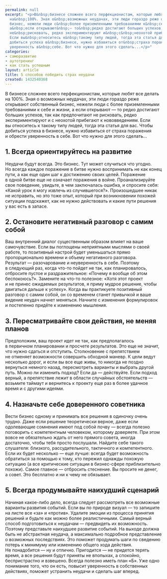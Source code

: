 ```yaml
---
permalink: null
excerpt: "<p>В&nbsp;бизнесе сложнее всего перфекционистам, которые любят все делать
  на&nbsp;100%. Зная о&nbsp;возможных неудачах, эти люди гораздо реже открывают собственный
  бизнес, нежели люди с&nbsp;более приземленными требованиями к&nbsp;себе и&nbsp;жизни,
  а&nbsp;если открывают&nbsp;— то&nbsp;редко достигают больших успехов, так как предпочитают
  не&nbsp;рисковать, редко экспериментируют и&nbsp;с&nbsp;неохотой прибегают к&nbsp;нововведениям.
  Если вы&nbsp;относитесь к&nbsp;такому типу людей, тогда эта статья для вас. Чтобы
  добиться успеха в&nbsp;бизнесе, нужно избавиться от&nbsp;страха поражения и&nbsp;обрести
  уверенность в&nbsp;себе. Вот что нужно для этого сделать...</p>"
categories:
- саморазвитие
- аутотренинг
- как стать успешным
layout: article
title: 5 способов победить страх неудачи
created: 1432540368
---
```

<p>В&nbsp;бизнесе сложнее всего перфекционистам, которые любят все делать на&nbsp;100%. Зная о&nbsp;возможных неудачах, эти люди гораздо реже открывают собственный бизнес, нежели люди с&nbsp;более приземленными требованиями к&nbsp;себе и&nbsp;жизни, а&nbsp;если открывают&nbsp;— то&nbsp;редко достигают больших успехов, так как предпочитают не&nbsp;рисковать, редко экспериментируют и&nbsp;с&nbsp;неохотой прибегают к&nbsp;нововведениям. Если вы&nbsp;относитесь к&nbsp;такому типу людей, тогда эта статья для вас. Чтобы добиться успеха в&nbsp;бизнесе, нужно избавиться от&nbsp;страха поражения и&nbsp;обрести уверенность в&nbsp;себе. Вот что нужно для этого сделать...</p>
<h2>1. Всегда ориентируйтесь на&nbsp;развитие</h2>
<p>Неудачи будут всегда. Это бизнес. Тут может случиться что угодно. Но&nbsp;всегда каждое поражение в&nbsp;битве нужно воспринимать не&nbsp;как конец пути, а&nbsp;как еще один шаг к&nbsp;достижению своих целей. Поражение в&nbsp;одной битве еще не&nbsp;означает поражения в&nbsp;войне. Проанализируйте свое поведение, увидьте, в&nbsp;чем заключалась ошибка, и&nbsp;спросите себя: «Какой урок я&nbsp;могу извлечь из&nbsp;случившегося?». Произошедшее никак не&nbsp;исправить, но&nbsp;это тоже опыт, который при возникновении похожей ситуации подскажет, как не&nbsp;нужно действовать и&nbsp;какие пути решения у&nbsp;вас есть в&nbsp;запасе.</p>
<h2>2. Остановите негативный разговор с&nbsp;самим собой</h2>
<p>Ваш внутренний диалог существенным образом влияет на&nbsp;ваше самочувствие. Если вы&nbsp;поглощены неприятными мыслями о&nbsp;своей работе, то&nbsp;позитивный настрой будет уменьшаться прямо пропорционально времени и&nbsp;объему негативного разговора. Результат&nbsp;— разочарование и&nbsp;неуверенность в&nbsp;себе. Поэтому в&nbsp;следующий раз, когда что-то пойдет не&nbsp;так, как планировалось, отбросите пустое и&nbsp;раздражительное: «Почему я&nbsp;вообще об&nbsp;этом беспокоюсь?». Замените на&nbsp;что-то полезное: «Хотя этот проект и&nbsp;не&nbsp;принес ожидаемых результатов, я&nbsp;приму мудрое решение, чтобы двигаться дальше к&nbsp;успеху». Когда вы&nbsp;практикуете позитивный разговор с&nbsp;самим собой, он&nbsp;со&nbsp;временем станет привычкой и&nbsp;ваше видение неудач начнет меняться. Начните с&nbsp;изменения формулировок и&nbsp;постепенно придёте к&nbsp;изменению мышления. </p>
<h2>3. Пересматривайте свои действия, не&nbsp;меняя планов</h2>
<p>Предположим, ваш проект идет не&nbsp;так, как предполагалось в&nbsp;первичном планировании и&nbsp;просчете результатов. Это еще не&nbsp;значит, что нужно сдаться и&nbsp;отступить. Столкновение с&nbsp;препятствием не&nbsp;отменяет возможности совершить обходной маневр. К&nbsp;цели ведут несколько дорог, и&nbsp;если вы&nbsp;все еще живы, то&nbsp;никогда не&nbsp;поздно вернуться немного назад, пересмотреть варианты и&nbsp;выбрать другой путь. Можно&nbsp;ли изменить подход? Если да&nbsp;— действуйте. Если подход верный, а&nbsp;препятствие лежит в&nbsp;области случайных обстоятельств&nbsp;— возьмите таймаут и&nbsp;вернитесь к&nbsp;проекту еще раз в&nbsp;более удачное время и&nbsp;с&nbsp;другими идеями.</p>
<h2>4. Назначьте себе доверенного советника</h2>
<p>Вести бизнес одному и&nbsp;принимать все решения в&nbsp;одиночку очень трудно. Даже если решение теоретически верное, даже если одолевающие сомнения имеют под собой почву&nbsp;— всегда полезно поговорить с&nbsp;компетентным человеком, которому доверяете. При этом вовсе не&nbsp;обязательно ждать от&nbsp;него прямого совета, иногда достаточно, чтобы тебя просто послушали. Найдите себе такого слушателя: близкого, рассудительного, тактичного и&nbsp;компетентного. Если их&nbsp;будет несколько&nbsp;— еще лучше: всегда будет возможность обратиться за&nbsp;помощью к&nbsp;тому, кто пережил однажды похожую ситуацию (а&nbsp;все критические ситуации в&nbsp;бизнес-сфере приблизительно похожи). Самое главное&nbsp;— отбросить стеснение. Вы&nbsp;просите не&nbsp;денег, а&nbsp;совет. Это бесплатно и&nbsp;ни&nbsp;к&nbsp;чему не&nbsp;обязывает. </p>
<h2>5. Всегда продумывайте наихудший сценарий</h2>
<p>Начиная какое-либо дело, всегда следует рассмотреть все возможные варианты развития событий. Если вы&nbsp;по&nbsp;природе визуал&nbsp;— то&nbsp;запишите на&nbsp;листе все «за» и&nbsp;«против». Удалите эмоции из&nbsp;процесса принятия решений и&nbsp;будьте как можно более реалистичными. Самый верный способ подготовиться к&nbsp;неудачам&nbsp;— предвидеть их&nbsp;возможность. Поэтому представьте наихудшее развитие событий. На&nbsp;выходе должна быть не&nbsp;абстрактная неудача, а&nbsp;максимально подробное представление о&nbsp;возможных последствиях. Это поможет продумать шаги по&nbsp;сведению потерь к&nbsp;минимуму или изменению общего хода действия. Не&nbsp;понадобится&nbsp;— ну&nbsp;и&nbsp;отлично. Пригодится&nbsp;— не&nbsp;придется терять время, а&nbsp;все решения будут приняты не&nbsp;впопыхах, а&nbsp;спокойно, беспристрастно и&nbsp;взвешено. Всегда полезно иметь план «Б». Уже одно понимание того, что он&nbsp;есть, повысит уверенность в&nbsp;собственных действиях, поможет устранить неудачи и&nbsp;сделать шаг вперед.</p>
